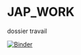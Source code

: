 # JAP_WORK
dossier travail

[![Binder](https://mybinder.org/badge_logo.svg)](https://mybinder.org/v2/gh/jpipaud/JAP_WORK/master)
